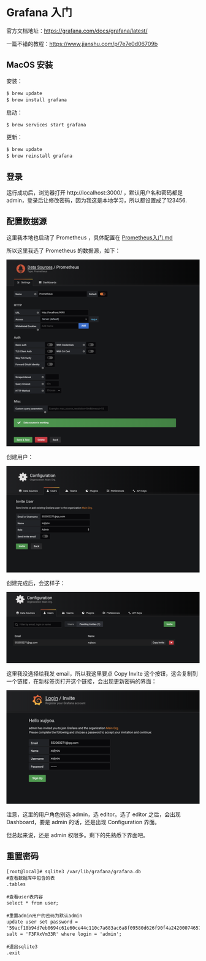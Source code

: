 # Grafana 入门

官方文档地址：https://grafana.com/docs/grafana/latest/

一篇不错的教程：https://www.jianshu.com/p/7e7e0d06709b

## MacOS 安装

安装：

```bash
$ brew update
$ brew install grafana
```

启动：

```bash
$ brew services start grafana
```

更新：

```bash
$ brew update
$ brew reinstall grafana
```



## 登录

运行成功后，浏览器打开 http://localhost:3000/ ，默认用户名和密码都是 admin，登录后让修改密码，因为我这是本地学习，所以都设置成了123456.

## 配置数据源

这里我本地也启动了 Prometheus ，具体配置在  [Prometheus入门.md](../Prometheus/Prometheus入门.md) 

所以这里我选了 Prometheus 的数据源，如下：

![image-20200229113114251](../../resource/image-20200229113114251.png)

创建用户：

![image-20200229113425476](../../resource/image-20200229113425476.png)

创建完成后，会这样子：

![image-20200229113816128](../../resource/image-20200229113816128.png)

这里我没选择给我发 email，所以我这里要点 Copy Invite 这个按钮，这会复制到一个链接，在新标签页打开这个链接，会出现更新密码的界面：

![image-20200229114008785](../../resource/image-20200229114008785.png)

注意，这里的用户角色别选 admin，选 editor。选了 editor 之后，会出现 Dashboard，要是 admin 的话，还是出现 Configuration 界面。

但总起来说，还是 admin 权限多。剩下的先熟悉下界面吧。



## 重置密码

```
[root@local]# sqlite3 /var/lib/grafana/grafana.db
#查看数据库中包含的表
.tables

#查看user表内容
select * from user;

#重置admin用户的密码为默认admin
update user set password = '59acf18b94d7eb0694c61e60ce44c110c7a683ac6a8f09580d626f90f4a242000746579358d77dd9e570e83fa24faa88a8a6', salt = 'F3FAxVm33R' where login = 'admin';

#退出sqlite3
.exit
```